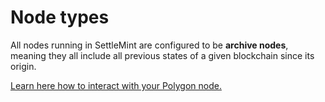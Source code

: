 # Node types

All nodes running in SettleMint are configured to be **archive nodes**, meaning they all include all previous states of a given blockchain since its origin.

[Learn here how to interact with your Polygon node.](3_optimism-connect-to-a-node.md)
